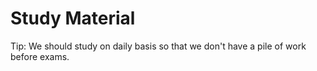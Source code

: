 # Study Material

Tip: We should study on daily basis so that we don't have a pile of work before exams.
